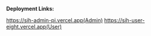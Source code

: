 **Deployment Links:**

https://sih-admin-pi.vercel.app(Admin)
https://sih-user-eight.vercel.app(User)

